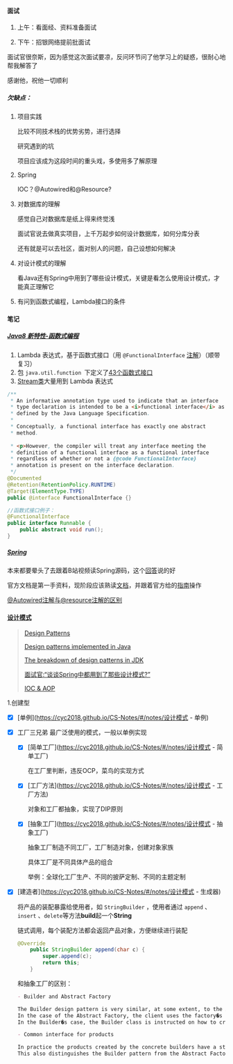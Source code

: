 #### 面试

1. 上午：看面经、资料准备面试

2. 下午：招银网络提前批面试

面试官很奈斯，因为感觉这次面试要凉，反问环节问了他学习上的疑惑，很耐心地帮我解答了

感谢他，祝他一切顺利

##### 欠缺点：

1. 项目实践

    比较不同技术栈的优势劣势，进行选择

   研究遇到的坑

   项目应该成为这段时间的重头戏，多使用多了解原理

2. Spring

   IOC？@Autowired和@Resource?

3. 对数据库的理解

   感觉自己对数据库是纸上得来终觉浅

   面试官说去做真实项目，上千万起步如何设计数据库，如何分库分表

   还有就是可以去社区，面对别人的问题，自己设想如何解决

4. 对设计模式的理解

   看Java还有Spring中用到了哪些设计模式，关键是看怎么使用设计模式，才能真正理解它

5. 有问到函数式编程，Lambda接口的条件



#### 笔记

#####  [Java8 新特性-函数式编程](https://blog.csdn.net/icarusliu/article/details/79495534)

1. Lambda 表达式，基于函数式接口（用 `@FunctionalInterface` [注解](https://blog.csdn.net/sw5131899/article/details/54947192)）（顺带复习）
2. 包 `java.util.function `下定义了[43个函数式接口](https://blog.csdn.net/qq_29848473/article/details/79554472?utm_medium=distribute.pc_relevant.none-task-blog-BlogCommendFromMachineLearnPai2-3.nonecase&depth_1-utm_source=distribute.pc_relevant.none-task-blog-BlogCommendFromMachineLearnPai2-3.nonecase)
3. [Stream类](https://www.cnblogs.com/kaisadadi/p/9099485.html)大量用到 Lambda 表达式

```java
/**
 * An informative annotation type used to indicate that an interface
 * type declaration is intended to be a <i>functional interface</i> as
 * defined by the Java Language Specification.
 *
 * Conceptually, a functional interface has exactly one abstract
 * method. 
 
 * <p>However, the compiler will treat any interface meeting the
 * definition of a functional interface as a functional interface
 * regardless of whether or not a {@code FunctionalInterface}
 * annotation is present on the interface declaration.
 */
@Documented
@Retention(RetentionPolicy.RUNTIME)
@Target(ElementType.TYPE)
public @interface FunctionalInterface {}

//函数式接口例子：
@FunctionalInterface
public interface Runnable {
    public abstract void run();
}

```



##### [Spring](https://github.com/spring-projects/spring-framework)

本来都要晕头了去跟着B站视频读Spring源码，这个[回答](https://www.zhihu.com/question/21346206)说的好

官方文档是第一手资料，现阶段应该熟读[文档](https://docs.spring.io/spring/docs/5.2.7.RELEASE/spring-framework-reference/)，并跟着官方给的[指南](https://spring.io/guides/tutorials/spring-boot-kotlin/)操作

[@Autowired注解与@resource注解的区别](https://www.cnblogs.com/jichi/p/10073404.html)



#### [设计模式](https://cyc2018.github.io/CS-Notes/#/notes/%E8%AE%BE%E8%AE%A1%E6%A8%A1%E5%BC%8F%20-%20%E7%9B%AE%E5%BD%951)

> [Design Patterns](http://www.oodesign.com/)
>
> [Design patterns implemented in Java](http://java-design-patterns.com/)
>
> [The breakdown of design patterns in JDK](http://www.programering.com/a/MTNxAzMwATY.html)
>
> [面试官:“谈谈Spring中都用到了那些设计模式?”](https://blog.csdn.net/weixin_33863087/article/details/91374656?utm_medium=distribute.pc_relevant.none-task-blog-BlogCommendFromMachineLearnPai2-1.nonecase&depth_1-utm_source=distribute.pc_relevant.none-task-blog-BlogCommendFromMachineLearnPai2-1.nonecase)
>
> [IOC & AOP](https://zhuanlan.zhihu.com/p/144241957)

1.创建型

- [x] [单例](https://cyc2018.github.io/CS-Notes/#/notes/设计模式  - 单例)

- [x] 工厂三兄弟 最广泛使用的模式，一般以单例实现

  - [x] [简单工厂](https://cyc2018.github.io/CS-Notes/#/notes/设计模式 - 简单工厂)

    在工厂里判断，违反OCP，菜鸟的实现方式

  - [x] [工厂方法](https://cyc2018.github.io/CS-Notes/#/notes/设计模式 - 工厂方法)

    对象和工厂都抽象，实现了DIP原则

  - [x] [抽象工厂](https://cyc2018.github.io/CS-Notes/#/notes/设计模式 - 抽象工厂)

    抽象工厂制造不同工厂，工厂制造对象，创建对象家族

    具体工厂是不同具体产品的组合

    举例：全球化工厂生产、不同的披萨定制、不同的主题定制

- [x] [建造者](https://cyc2018.github.io/CS-Notes/#/notes/设计模式 - 生成器)

  将产品的装配暴露给使用者，如 `StringBuilder` ，使用者通过 `append` 、 `insert` 、`delete`等方法**build**起一个**String**

  链式调用，每个装配方法都会返回产品对象，方便继续进行装配

  ```java
  @Override
      public StringBuilder append(char c) {
          super.append(c);
          return this;
      }
  ```

  和抽象工厂的区别：

  ```markdown
  - Builder and Abstract Factory
  
  The Builder design pattern is very similar, at some extent, to the Abstract Factory pattern. That�s why it is important to be able to make the difference between the situations when one or the other is used. 
  In the case of the Abstract Factory, the client uses the factory�s methods to create its own objects. 
  In the Builder�s case, the Builder class is instructed on how to create the object and then it is asked for it, but the way that the class is put together is up to the Builder class, this detail making the difference between the two patterns.
  
  - Common interface for products
  
  In practice the products created by the concrete builders have a structure significantly different, so if there is not a reason to derive different products a common parent class. 
  This also distinguishes the Builder pattern from the Abstract Factory pattern which creates objects derived from a common type.
  ```

  

